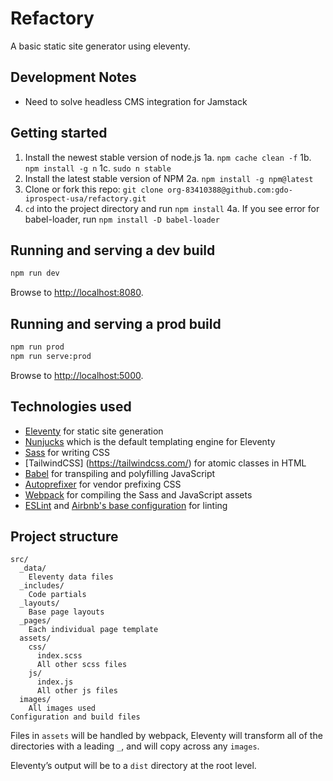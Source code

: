# Refactory

A basic static site generator using eleventy.

## Development Notes

* Need to solve headless CMS integration for Jamstack

## Getting started

1. Install the newest stable version of node.js
  1a. `npm cache clean -f`
  1b. `npm install -g n`
  1c. `sudo n stable`
2. Install the latest stable version of NPM
  2a. `npm install -g npm@latest`
3. Clone or fork this repo: `git clone org-83410388@github.com:gdo-iprospect-usa/refactory.git`
4. `cd` into the project directory and run `npm install`
  4a. If you see error for babel-loader, run `npm install -D babel-loader`

## Running and serving a dev build

```sh
npm run dev
```

Browse to [http://localhost:8080](http://localhost:8080).

## Running and serving a prod build

```sh
npm run prod
npm run serve:prod
```

Browse to [http://localhost:5000](http://localhost:5000).

## Technologies used

* [Eleventy](https://www.11ty.dev/) for static site generation
* [Nunjucks](https://mozilla.github.io/nunjucks/) which is the default templating engine for Eleventy
* [Sass](https://sass-lang.com/) for writing CSS
* [TailwindCSS] (https://tailwindcss.com/) for atomic classes in HTML
* [Babel](https://babeljs.io/) for transpiling and polyfilling JavaScript
* [Autoprefixer](https://github.com/postcss/autoprefixer) for vendor prefixing CSS
* [Webpack](https://webpack.js.org/) for compiling the Sass and JavaScript assets
* [ESLint](https://eslint.org/) and [Airbnb's base configuration](https://www.npmjs.com/package/eslint-config-airbnb-base) for linting

## Project structure

```
src/
  _data/
    Eleventy data files
  _includes/
    Code partials
  _layouts/
    Base page layouts
  _pages/
    Each individual page template
  assets/
    css/
      index.scss
      All other scss files
    js/
      index.js
      All other js files
  images/
    All images used
Configuration and build files
```

Files in `assets` will be handled by webpack, Eleventy will transform all of the directories with a leading `_`, and will copy across any `images`.

Eleventy’s output will be to a `dist` directory at the root level.